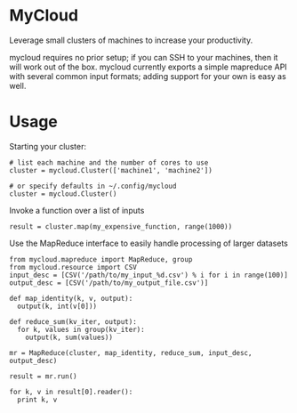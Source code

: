 MyCloud
===================

Leverage small clusters of machines to increase your productivity.

mycloud requires no prior setup; if you can SSH to your machines, then
it will work out of the box.  mycloud currently exports a simple 
mapreduce API with several common input formats; adding support for
your own is easy as well.

Usage
=====

Starting your cluster:
  
    # list each machine and the number of cores to use
    cluster = mycloud.Cluster(['machine1', 'machine2'])
     
    # or specify defaults in ~/.config/mycloud
    cluster = mycloud.Cluster()
    
Invoke a function over a list of inputs
  
    result = cluster.map(my_expensive_function, range(1000))

Use the MapReduce interface to easily handle processing of larger datasets
  
    from mycloud.mapreduce import MapReduce, group
    from mycloud.resource import CSV  
    input_desc = [CSV('/path/to/my_input_%d.csv') % i for i in range(100)]
    output_desc = [CSV('/path/to/my_output_file.csv')]
   
    def map_identity(k, v, output):
      output(k, int(v[0]))
  
    def reduce_sum(kv_iter, output): 
      for k, values in group(kv_iter):
        output(k, sum(values))
  
    mr = MapReduce(cluster, map_identity, reduce_sum, input_desc, output_desc)
  
    result = mr.run()
  
    for k, v in result[0].reader():
      print k, v

